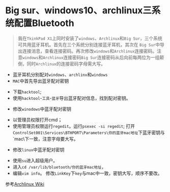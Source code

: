 # Big sur、windows10、archlinux三系统配置Bluetooth

> 我在`TkinkPad X1`上同时安装了`windows`、`Archlinux`和`Big Sur`，三个系统可共用蓝牙耳机。首先在三个系统分别连接蓝牙耳机，其次在 `Big Sur`中导出连接消息，查看连接密码。再次修改`windows`和`Archlinux`连接密码。注意`windows`和`Archlinux`连接密码`Big Sur`连接密码从后向前每两位为一组颠倒，同时`Archlinux`的连接密码字母需大写。
- 蓝牙耳机分别配对`windows`、`archlinx`和`windows`
- `MAC`中首先导出蓝牙配对密钥
* 下载`hacktool`;
*  使用`hacktool`-`工具`-`蓝牙`导出蓝牙配对信息，找到配对密钥。
- 修改`winodows`中蓝牙配对密钥
* 以管理员权限打开cmd；
* 使用管理员权限运行`regedit`。运行`psexec -si regedit`;
打开`ControlSet001\Services\BTHPORT\Parameters\你的蓝牙mac地址`下蓝牙密钥与`mac\下一致，注意字母要大写。
- 修改`linux`中蓝牙配对密钥
* 使用`su`进入超级用户。
* 进入`cd /var/lib/bluetooth/你的蓝牙mac地址`，
* 编辑`vim info`。
修改`LinkKey`下`key`与mac中一致，密钥大写，顺序不要改。 

参考[Archlinux Wiki](https://wiki.archlinux.org/index.php/Bluetooth)

